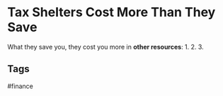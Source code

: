 # Tax Shelters Cost More Than They Save

What they save you, they cost you more in **other resources**:
1.
2.
3.

## Tags
#finance
